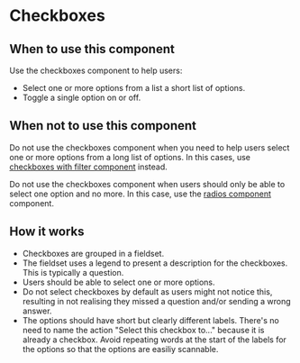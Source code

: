 # Checkboxes

## When to use this component

Use the checkboxes component to help users:

* Select one or more options from a list a short list of options.
* Toggle a single option on or off.

## When not to use this component

Do not use the checkboxes component when you need to help users select one or more options from a long list of options. In this cases, use <a href="{{path './checkboxes-with-filter.html'}}">checkboxes with filter component</a> instead.

Do not use the checkboxes component when users should only be able to select one option and no more. In this case, use the <a href="{{path './radios.html'}}">radios component</a> component.

## How it works

* Checkboxes are grouped in a fieldset.
* The fieldset uses a legend to present a description for the checkboxes. This is typically a question.
* Users should be able to select one or more options.
* Do not select checkboxes by default as users might not notice this, resulting in not realising they missed a question and/or sending a wrong answer.
* The options should have short but clearly different labels. There's no need to name the action "Select this checkbox to..." because it is already a checkbox. Avoid repeating words at the start of the labels for the options so that the options are easiliy scannable.
